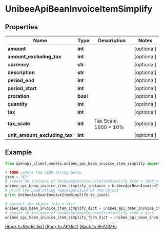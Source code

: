 # UnibeeApiBeanInvoiceItemSimplify


## Properties

Name | Type | Description | Notes
------------ | ------------- | ------------- | -------------
**amount** | **int** |  | [optional] 
**amount_excluding_tax** | **int** |  | [optional] 
**currency** | **str** |  | [optional] 
**description** | **str** |  | [optional] 
**period_end** | **int** |  | [optional] 
**period_start** | **int** |  | [optional] 
**proration** | **bool** |  | [optional] 
**quantity** | **int** |  | [optional] 
**tax** | **int** |  | [optional] 
**tax_scale** | **int** | Tax Scale，1000 &#x3D; 10% | [optional] 
**unit_amount_excluding_tax** | **int** |  | [optional] 

## Example

```python
from openapi_client.models.unibee_api_bean_invoice_item_simplify import UnibeeApiBeanInvoiceItemSimplify

# TODO update the JSON string below
json = "{}"
# create an instance of UnibeeApiBeanInvoiceItemSimplify from a JSON string
unibee_api_bean_invoice_item_simplify_instance = UnibeeApiBeanInvoiceItemSimplify.from_json(json)
# print the JSON string representation of the object
print UnibeeApiBeanInvoiceItemSimplify.to_json()

# convert the object into a dict
unibee_api_bean_invoice_item_simplify_dict = unibee_api_bean_invoice_item_simplify_instance.to_dict()
# create an instance of UnibeeApiBeanInvoiceItemSimplify from a dict
unibee_api_bean_invoice_item_simplify_form_dict = unibee_api_bean_invoice_item_simplify.from_dict(unibee_api_bean_invoice_item_simplify_dict)
```
[[Back to Model list]](../README.md#documentation-for-models) [[Back to API list]](../README.md#documentation-for-api-endpoints) [[Back to README]](../README.md)


